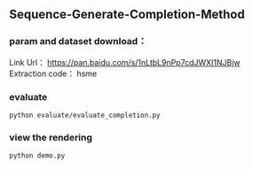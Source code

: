 ## Sequence-Generate-Completion-Method
### param and dataset download：  
Link Url：         https://pan.baidu.com/s/1nLtbL9nPp7cdJWXI1NJBjw  
Extraction code： hsme
### evaluate
```python evaluate/evaluate_completion.py```
### view the rendering
```python demo.py```
